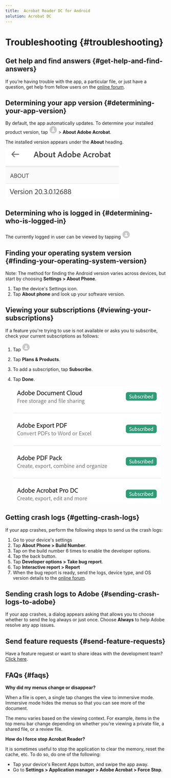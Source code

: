 ```yaml
---
title:  Acrobat Reader DC for Android
solution: Acrobat DC
---
```


# Troubleshooting {#troubleshooting}

## Get help and find answers {#get-help-and-find-answers}

If you’re having trouble with the app, a particular file, or just have a question, get help from fellow users on the [online forum](https://www.adobe.com/go/acrobatmobilesupport).

## Determining your app version {#determining-your-app-version}

By default, the app automatically updates. To determine your installed product version, tap ![image](./images/profileicon.png) > **About Adobe Acrobat**. 

The installed version appears under the **About** heading. 

![image](./images/version.png)

## Determining who is logged in {#determining-who-is-logged-in}

The currently logged in user can be viewed by tapping ![image](./images/profileicon.png)

## Finding your operating system version {#finding-your-operating-system-version}

Note: The method for finding the Android version varies across devices, but start by choosing **Settings > About Phone**.

1. Tap the device's Settings icon.
1. Tap **About phone** and look up your software version.

## Viewing your subscriptions {#viewing-your-subscriptions}

If a feature you're trying to use is not available or asks you to subscribe, check your current subscriptions as follows: 

1. Tap ![image](./images/profileicon.png)
1. Tap **Plans & Products**.
1. To add a subscription, tap **Subscribe**.
1. Tap **Done**.

   ![image](./images/subscriptions.png)

## Getting crash logs {#getting-crash-logs}

If your app crashes, perform the following steps to send us the crash logs:

1. Go to your device's settings 
1. Tap **About Phone > Build Number**. 
1. Tap on the build number 6 times to enable the developer options.
1. Tap the back button. 
1. Tap **Developer options > Take bug report**.
1. Tap  **Interactive report > Report**
1. When the bug report is ready, send the logs, device type, and OS version details to the [online forum](https://www.adobe.com/go/acrobatmobilesupport).

## Sending crash logs to Adobe {#sending-crash-logs-to-adobe}

If your app crashes, a dialog appears asking that allows you to choose whether to send the log always or just once. Choose **Always** to help Adobe resolve any app issues. 

## Send feature requests {#send-feature-requests}

Have a feature request or want to share ideas with the development team? [Click here](https://www.adobe.com/go/appstoresupportandroid).

## FAQs {#faqs}

**Why did my menus change or disappear?**

When a file is open, a single tap changes the view to immersive mode. Immersive mode hides the menus so that you can see more of the document. 

The menu varies based on the  viewing context. For example, items in the top menu bar change depending on whether you're viewing a private file, a shared file, or a review file.

**How do I force stop Acrobat Reader?**

It is sometimes useful to stop the application to clear the memory, reset the cache, etc. To do so, do one of the following:

* Tap your device's Recent Apps button, and swipe the app away.
* Go to **Settings > Application manager > Adobe Acrobat > Force Stop**.

